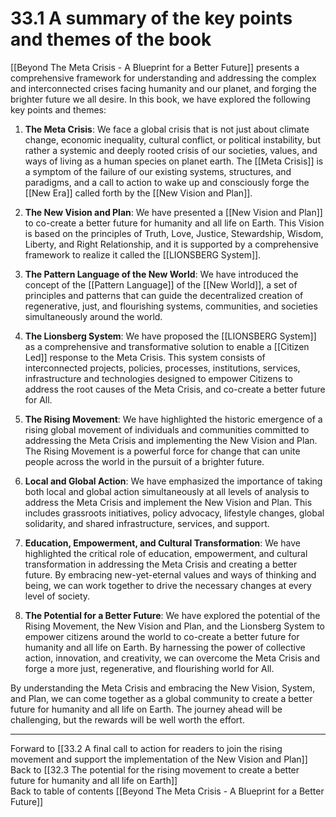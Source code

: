 # 33.1 A summary of the key points and themes of the book

[[Beyond The Meta Crisis - A Blueprint for a Better Future]] presents a comprehensive framework for understanding and addressing the complex and interconnected crises facing humanity and our planet, and forging the brighter future we all desire. In this book, we have explored the following key points and themes:

1.  **The Meta Crisis**: We face a global crisis that is not just about climate change, economic inequality, cultural conflict, or political instability, but rather a systemic and deeply rooted crisis of our societies, values, and ways of living as a human species on planet earth. The [[Meta Crisis]] is a symptom of the failure of our existing systems, structures, and paradigms, and a call to action to wake up and consciously forge the [[New Era]] called forth by the [[New Vision and Plan]]. 
    
2.  **The New Vision and Plan**: We have presented a [[New Vision and Plan]] to co-create a better future for humanity and all life on Earth. This Vision is based on the principles of Truth, Love, Justice, Stewardship, Wisdom, Liberty, and Right Relationship, and it is supported by a comprehensive framework to realize it called the [[LIONSBERG System]].
    
3.  **The Pattern Language of the New World**: We have introduced the concept of the [[Pattern Language]] of the [[New World]], a set of principles and patterns that can guide the decentralized creation of regenerative, just, and flourishing systems, communities, and societies simultaneously around the world. 
    
4.  **The Lionsberg System**: We have proposed the [[LIONSBERG System]] as a comprehensive and transformative solution to enable a [[Citizen Led]] response to the Meta Crisis. This system consists of interconnected projects, policies, processes, institutions, services, infrastructure and technologies designed to empower Citizens to address the root causes of the Meta Crisis, and co-create a better future for All.
    
5.  **The Rising Movement**: We have highlighted the historic emergence of a rising global movement of individuals and communities committed to addressing the Meta Crisis and implementing the New Vision and Plan. The Rising Movement is a powerful force for change that can unite people across the world in the pursuit of a brighter future. 
    
6.  **Local and Global Action**: We have emphasized the importance of taking both local and global action simultaneously at all levels of analysis to address the Meta Crisis and implement the New Vision and Plan. This includes grassroots initiatives, policy advocacy, lifestyle changes, global solidarity, and shared infrastructure, services, and support.
    
7.  **Education, Empowerment, and Cultural Transformation**: We have highlighted the critical role of education, empowerment, and cultural transformation in addressing the Meta Crisis and creating a better future. By embracing new-yet-eternal values and ways of thinking and being, we can work together to drive the necessary changes at every level of society.
    
8.  **The Potential for a Better Future**: We have explored the potential of the Rising Movement, the New Vision and Plan, and the Lionsberg System to empower citizens around the world to co-create a better future for humanity and all life on Earth. By harnessing the power of collective action, innovation, and creativity, we can overcome the Meta Crisis and forge a more just, regenerative, and flourishing world for All.

By understanding the Meta Crisis and embracing the New Vision, System, and Plan, we can come together as a global community to create a better future for humanity and all life on Earth. The journey ahead will be challenging, but the rewards will be well worth the effort.

---
Forward to [[33.2 A final call to action for readers to join the rising movement and support the implementation of the New Vision and Plan]]  
Back to [[32.3 The potential for the rising movement to create a better future for humanity and all life on Earth]]  
Back to table of contents [[Beyond The Meta Crisis - A Blueprint for a Better Future]]